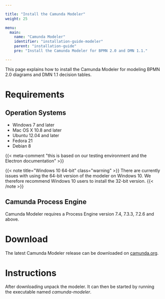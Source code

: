```yaml
---

title: "Install the Camunda Modeler"
weight: 25

menu:
  main:
    name: "Camunda Modeler"
    identifier: "installation-guide-modeler"
    parent: "installation-guide"
    pre: "Install the Camunda Modeler for BPMN 2.0 and DMN 1.1."

---
```


This page explains how to install the Camunda Modeler for modeling BPMN 2.0 diagrams and DMN 1.1 decision tables.

# Requirements

## Operation Systems

* Windows 7 and later
* Mac OS X 10.8 and later
* Ubuntu 12.04 and later
* Fedora 21
* Debian 8

{{< meta-comment "this is based on our testing environment and the Electron documentation" >}}

{{< note title="Windows 10 64-bit" class="warning" >}}
  There are currently issues with using the 64-bit version of the modeler on Windows 10. We therefore recommend Windows 10 users to install the 32-bit version.
{{< /note >}}

## Camunda Process Engine

Camunda Modeler requires a Process Engine version 7.4, 7.3.3, 7.2.6 and above.

# Download

The latest Camunda Modeler release can be downloaded on [camunda.org](https://camunda.org/download/modeler/).

# Instructions

After downloading unpack the modeler. It can then be started by running the executable named *camunda-modeler*.
